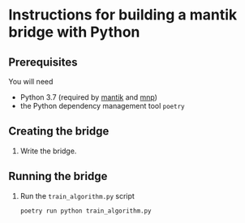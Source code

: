 # Instructions for building a mantik bridge with Python

## Prerequisites
You will need
- Python 3.7 (required by [mantik](https://pypi.org/project/mantik/) and [mnp](https://pypi.org/project/mnp/))
- the Python dependency management tool `poetry`

## Creating the bridge
1. Write the bridge.

## Running the bridge
1. Run the `train_algorithm.py` script
   ```commandline
   poetry run python train_algorithm.py
   ```
